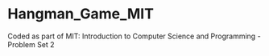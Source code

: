 # Hangman_Game_MIT
Coded as part of MIT: Introduction to Computer Science and Programming - Problem Set 2
